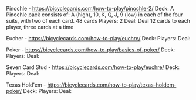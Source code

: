 Pinochle - https://bicyclecards.com/how-to-play/pinochle-2/
Deck: A Pinochle pack consists of: A (high), 10, K, Q, J, 9 (low) in each of the four suits, with two of each card. 48 cards
Players: 2
Deal: Deal 12 cards to each player, three cards at a time



Eucher - https://bicyclecards.com/how-to-play/euchre/
Deck:
Players:
Deal:


Poker - https://bicyclecards.com/how-to-play/basics-of-poker/
Deck:
Players:
Deal:


Seven Card Stud - https://bicyclecards.com/how-to-play/euchre/
Deck:
Players:
Deal:


Texas Hold'em - https://bicyclecards.com/how-to-play/texas-holdem-poker/
Deck:
Players:
Deal:

